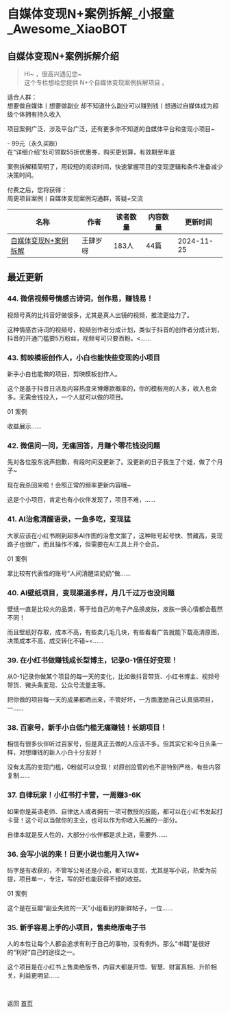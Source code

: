 # 自媒体变现N+案例拆解_小报童_Awesome_XiaoBOT

## 自媒体变现N+案例拆解介绍
> Hi~ ，很高兴遇见您~    
这个专栏想给您提供 N+个自媒体变现案例拆解项目 。    
    
适合人群：    
想要做自媒体丨想要做副业 却不知道什么副业可以赚到钱丨想通过自媒体成为超级个体拥有持久收入    
    
项目案例广泛，涉及平台广泛，还有更多你不知道的自媒体平台和变现小项目~    
    
\- 99元（永久买断）    
在“详细介绍”处可领取55折优惠券，购买更划算，有效期至年底    
    
案例拆解精简明了，用较短的阅读时间，快速掌握项目的变现逻辑和条件准备减少决策时间。    
    
付费之后，您将获得：    
周更项目案例丨自媒体变现案例沟通群，答疑+交流  
  


|名称|作者|读者数量|内容数量|更新时间|
|---|---|---|---|---|
|[自媒体变现N+案例拆解](https://xiaobot.net/p/sisuizmt?refer=0b133df9-27dc-423b-8101-639049001c13)|王肆岁呀|183人|44篇|2024-11-25|

## 最近更新
### 44\. 微信视频号情感古诗词，创作易，赚钱易！

视频号真的比抖音好做很多，尤其是真人出镜的视频，推流更给力了。

这种情感古诗词的视频号，视频创作者分成计划，类似于抖音的创作者分成计划，抖音的开通门槛要5万粉丝，视频号可只要百粉。<......

### 43\. 剪映模板创作人，小白也能快些变现的小项目

新手小白也能做的项目，剪映模板创作人。

这个是基于抖音日活及内容热度来博爆款概率的，你的模板用的人多，收入也会多。无需金钱投入，一个人就可以做的项目。

01 案例

收益展示......

### 42\. 微信问一问，无痛回答，月赚个零花钱没问题

先对各位股东说声抱歉，有段时间没更新了。没更新的日子我生了个娃，做了个月子~

现在我杀回来啦！会照正常的频率更新内容哦~

这是个小项目，肯定也有小伙伴发现了，项目不难，......

### 41\. AI治愈清醒语录，一鱼多吃，变现猛

大家应该在小红书刷到超多AI作图的治愈文案了，这种账号起号快、赞藏高，变现路子也很广，而且操作不难，但需要在AI工具上开个会员。

01 案例

拿比较有代表性的账号“人间清醒柒奶奶”做......

### 40\. AI壁纸项目，变现渠道多样，月几千过万也没问题

壁纸一直是比较火的品类，等于给自己的电子产品换皮肤，皮肤一换心情都会截然不同！

而且壁纸好存取，成本不高，有些卖几毛几块，有些看看广告就能下载高清原图，决策成本不高，成交转化不错~<......

### 39\. 在小红书做赚钱成长型博主，记录0-1信任好变现！

从0-1记录你做某个项目的每一天的变化，比如做抖音带货、小红书博主、视频号带货、微头条变现、公众号流量主等。

把你做的项目每一天的成果都晒出来，不管好坏，一方面激励自己认真搞项目，一......

### 38\. 百家号，新手小白低门槛无痛赚钱！长期项目！

相信有很多伙伴听过百家号，但是真正去做的人应该不多。但其实它和今日头条一样，对想赚钱的新人小白十分友好！

没有太高的变现门槛，0粉就可以变现！对原创监管的也不是特别严格，有些内容复制......

### 37\. 自律玩家！小红书打卡营，一周赚3-6K

如果你是英语老师、自律达人或者拥有一项可教授的技能，都可以在小红书发起打卡营！这个可以当做你的主业，也可以作为你收入拓展的一部分。

自律本就是反人性的，大部分小伙伴都是求上进，需要外......

### 36\. 会写小说的来！日更小说也能月入1W+

码字是有收获的，不管写公号还是小说，都可以变现，尤其是写小说，热爱为前提，项目单一，专注，写的好也能获得不错的收益。

01 案例

这个是在豆瓣“副业失败的一天”小组看到的新鲜帖子，一位......

### 35\. 新手容易上手的小项目，售卖绝版电子书

人的本性让每个人都会追求有利于自己的事物，没有例外。那么“书籍”是很好的“利好”自己的途径之一。

这个项目是在小红书上售卖绝版书，内容大都是开悟、智慧、财富真相、升阶相关，利益更明显......


<a href="https://github.com/Reno9527/awesome-xiaobot" style="color: white; text-decoration: none;">awesome-xiaobot</a>

返回 [首页](../README.md)
